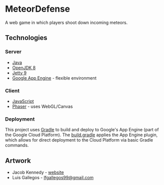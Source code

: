 # MeteorDefense
A web game in which players shoot down incoming meteors.


## Technologies

### Server
  * [Java](http://www.oracle.com/technetwork/java/javase/overview/index.html)
  * [OpenJDK 8](http://openjdk.java.net/)
  * [Jetty 9](https://www.eclipse.org/jetty/)
  * [Google App Engine](https://cloud.google.com/appengine/) - flexible environment
  
### Client
  * [JavaScript](https://www.javascript.com/)
  * [Phaser](https://phaser.io/) - uses WebGL/Canvas

### Deployment
  This project uses [Gradle](https://gradle.org/) to build and deploy to Google's
  App Engine (part of the Google Cloud Platform). The [build.gradle](https://github.com/PatrickUbelhor/MeteorDefense/blob/master/build.gradle)
  applies the App Engine plugin, which allows for direct deployment
  to the Cloud Platform via basic Gradle commands.
  
## Artwork
  * Jacob Kennedy - [website](https://jacubkennedy.artstation.com)
  * Luis Gallegos - lfgallegos99@gmail.com
